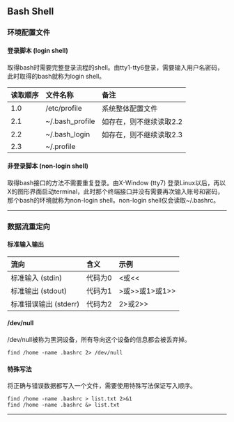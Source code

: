 ## Bash Shell

### 环境配置文件

#### 登录脚本 (login shell)
取得bash时需要完整登录流程的shell。由tty1-tty6登录，需要输入用户名密码，此时取得的bash就称为login shell。

读取顺序|文件名称|备注
:--|:--|:--
1.0|/etc/profile|系统整体配置文件
2.1|~/.bash_profile|如存在，则不继续读取2.2
2.2|~/.bash_login|如存在，则不继续读取2.3
2.3|~/.profile|

#### 非登录脚本 (non-login shell)
取得bash接口的方法不需要重复登录。由X-Window (tty7) 登录Linux以后，再以X的图形界面启动terminal，此时那个终端接口并没有需要再次输入账号和密码，那个bash的环境就称为non-login shell。non-login shell仅会读取~/.bashrc。

***

### 数据流重定向

#### 标准输入输出

流向|含义|示例
:--|:--|:--
标准输入 (stdin) |代码为0|<或<<
标准输出 (stdout) |代码为1|>或>>或1>或1>>
标准错误输出 (stderr) |代码为2|2>或2>>

#### /dev/null
/dev/null被称为黑洞设备，所有导向这个设备的信息都会被丢弃掉。
```
find /home -name .bashrc 2> /dev/null
```

#### 特殊写法
将正确与错误数据都写入一个文件，需要使用特殊写法保证写入顺序。
```
find /home -name .bashrc > list.txt 2>&1
find /home -name .bashrc &> list.txt
```

***
